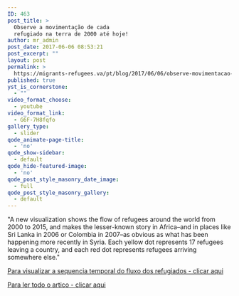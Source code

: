 ```yaml
---
ID: 463
post_title: >
  Observe a movimentação de cada
  refugiado na terra de 2000 até hoje!
author: mr_admin
post_date: 2017-06-06 08:53:21
post_excerpt: ""
layout: post
permalink: >
  https://migrants-refugees.va/pt/blog/2017/06/06/observe-movimentacao-de-cada-refugiado-na-terra-de-2000-ate-hoje/
published: true
yst_is_cornerstone:
  - ""
video_format_choose:
  - youtube
video_format_link:
  - G6F-7H8fqfo
gallery_type:
  - slider
qode_animate-page-title:
  - 'no'
qode_show-sidebar:
  - default
qode_hide-featured-image:
  - 'no'
qode_post_style_masonry_date_image:
  - full
qode_post_style_masonry_gallery:
  - default
---
```

"A new visualization shows the flow of refugees around the world from 2000 to 2015, and makes the lesser-known story in Africa–and in places like Sri Lanka in 2006 or Colombia in 2007–as obvious as what has been happening more recently in Syria. Each yellow dot represents 17 refugees leaving a country, and each red dot represents refugees arriving somewhere else."

<a href="https://explorables.cmucreatelab.org/explorables/annual-refugees/examples/webgl-timemachine/" target="_blank" rel="noopener noreferrer">Para visualizar a sequencia temporal do fluxo dos refugiados - clicar aqui</a>

<a href="https://www.fastcompany.com/40423720/watch-the-movements-of-every-refugee-on-earth-since-the-year-2000#v=-81.53355,84.13248,0.382,latLng&amp;t=0.00&amp;l=bdrk,ar" target="_blank" rel="noopener noreferrer">Para ler todo o artico - clicar aqui</a>